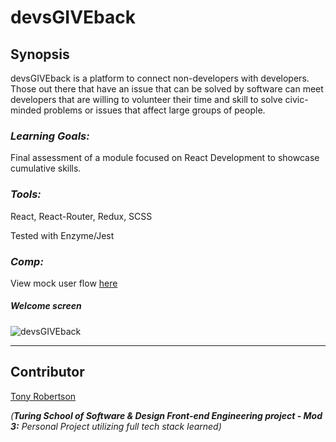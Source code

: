 # devsGIVEback

## Synopsis

devsGIVEback is a platform to connect non-developers with developers. Those out there that have an issue that can be solved by software can meet developers that are willing to volunteer their time and skill to solve civic-minded problems or issues that affect large groups of people.

### *Learning Goals:* 
Final assessment of a module focused on React Development to showcase cumulative skills.

### *Tools:* 
React, React-Router, Redux, SCSS

Tested with Enzyme/Jest

### *Comp:* 

View mock user flow [here](https://s3.amazonaws.com/assets.mockflow.com/app/wireframepro/fileexport/Export_D5e6d768b13da88991628707b34c0bab0.pdf)

##### Welcome screen

![devsGIVEback](https://user-images.githubusercontent.com/34175382/41512062-2eb2a9a6-7240-11e8-98a2-6d7844ee08f7.PNG)

---

## Contributor

[Tony Robertson](https://github.com/tonyr729)

_(**Turing School of Software & Design Front-end Engineering project - Mod 3:** Personal Project utilizing full tech stack learned)_
